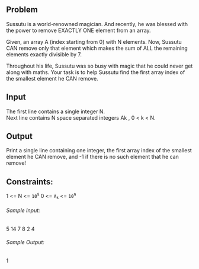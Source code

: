 ## Problem
Sussutu is a world-renowned magician. And recently, he was blessed with the power to remove EXACTLY ONE element from an array.<br/>

Given, an array A (index starting from 0) with N elements. Now, Sussutu CAN remove only that element which makes the sum of ALL the remaining elements exactly divisible by 7.<br/>

Throughout his life, Sussutu was so busy with magic that he could never get along with maths. Your task is to help Sussutu find the first array index of the smallest element he CAN remove.<br/>

## Input
The first line contains a single integer N.<br/>
Next line contains N space separated integers Ak , 0 < k < N.

## Output
Print a single line containing one integer, the first array index of the smallest element he CAN remove, and -1 if there is no such element that he can remove!

## Constraints:
1 <= N <= <code>10<sup>5</sup></code>
0 <= <code>A<sub>k</sub></code> <= <code>10<sup>9</sup></code>

###### Sample Input:
5
14 7 8 2 4
###### Sample Output:
1